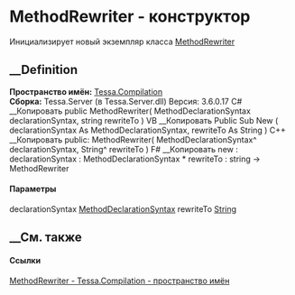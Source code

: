 # MethodRewriter - конструктор
Инициализирует новый экземпляр класса
[MethodRewriter](T_Tessa_Compilation_MethodRewriter.htm)
##  __Definition
 **Пространство имён:** [Tessa.Compilation](N_Tessa_Compilation.htm)  
 **Сборка:** Tessa.Server (в Tessa.Server.dll) Версия: 3.6.0.17
C# __Копировать
     public MethodRewriter(
    	MethodDeclarationSyntax declarationSyntax,
    	string rewriteTo
    )
VB __Копировать
     Public Sub New ( 
    	declarationSyntax As MethodDeclarationSyntax,
    	rewriteTo As String
    )
C++ __Копировать
     public:
    MethodRewriter(
    	MethodDeclarationSyntax^ declarationSyntax, 
    	String^ rewriteTo
    )
F# __Копировать
     new : 
            declarationSyntax : MethodDeclarationSyntax * 
            rewriteTo : string -> MethodRewriter
#### Параметры
declarationSyntax
[MethodDeclarationSyntax](https://learn.microsoft.com/dotnet/api/microsoft.codeanalysis.csharp.syntax.methoddeclarationsyntax)
rewriteTo [String](https://learn.microsoft.com/dotnet/api/system.string)
## __См. также
#### Ссылки
[MethodRewriter - ](T_Tessa_Compilation_MethodRewriter.htm)
[Tessa.Compilation - пространство имён](N_Tessa_Compilation.htm)
